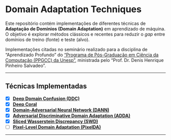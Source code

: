 # Domain Adaptation Techniques

Este repositório contém implementações de diferentes técnicas de **Adaptação de Domínios (Domain Adaptation)** em aprendizado de máquina.  
O objetivo é explorar métodos clássicos e recentes para reduzir o *gap* entre domínios de treino (fonte) e teste (alvo).

Implementações citadas no seminário realizado para a disciplina de “Aprendizado
Profundo” do [“Programa de Pós-Graduação em Ciência da Computação
(PPGCC) da Unesp”](https://www.ibilce.unesp.br/#!/pos-graduacao/programas-de-pos-graduacao/ciencia-da-computacao/apresentacao/), ministrada pelo
“Prof. Dr. Denis Henrique Pinheiro Salvadeo”.

---

## Técnicas Implementadas

- [x] [**Deep Domain Confusion (DDC)**](https://arxiv.org/abs/1412.3474)
- [x] [**Deep Coral**](https://arxiv.org/abs/1607.01719)
- [x] [**Domain-Adversarial Neural Network (DANN)**](https://arxiv.org/abs/1505.07818)
- [x] [**Adversarial Discriminative Domain Adaptation (ADDA)**](https://arxiv.org/abs/1702.05464)
- [x] [**Sliced Wasserstein Discrepancy (SWD)**](https://arxiv.org/abs/1903.04064)
- [ ] [**Pixel-Level Domain Adaptation (PixelDA)**](https://arxiv.org/abs/2408.02039)

--- 